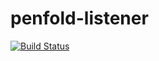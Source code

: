 penfold-listener
================

[![Build Status](https://travis-ci.org/huwtl/penfold-listener.png)](https://travis-ci.org/huwtl/penfold-listener)